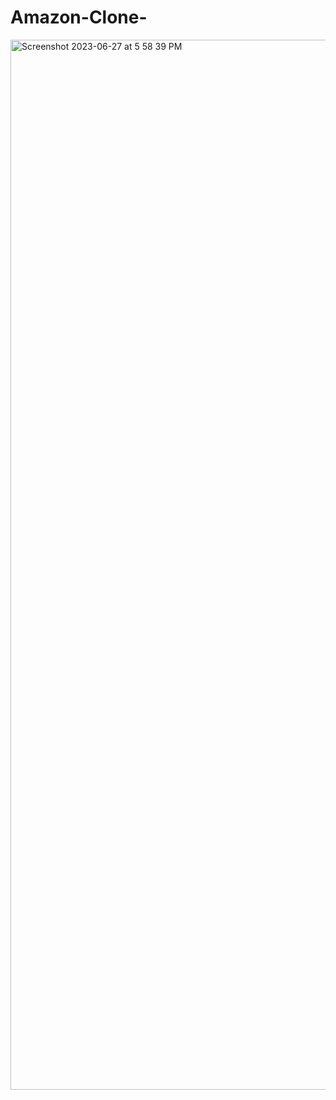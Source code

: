 # Amazon-Clone-

<img width="1680" alt="Screenshot 2023-06-27 at 5 58 39 PM" src="https://github.com/SrijanSamridh/Amazon-Clone-/assets/74289654/561463ef-dffb-4107-8d7a-55c9d37fd1d0">

